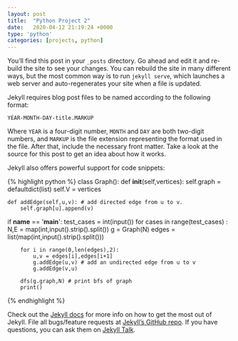 ```yaml
---
layout: post
title:  "Python Project 2"
date:   2020-04-12 21:19:24 +0000
type: 'python'
categories: [projects, python]
---
```

You’ll find this post in your `_posts` directory. Go ahead and edit it and re-build the site to see your changes. You can rebuild the site in many different ways, but the most common way is to run `jekyll serve`, which launches a web server and auto-regenerates your site when a file is updated.

Jekyll requires blog post files to be named according to the following format:

`YEAR-MONTH-DAY-title.MARKUP`

Where `YEAR` is a four-digit number, `MONTH` and `DAY` are both two-digit numbers, and `MARKUP` is the file extension representing the format used in the file. After that, include the necessary front matter. Take a look at the source for this post to get an idea about how it works.

Jekyll also offers powerful support for code snippets:

{% highlight python %}
class Graph():
    def __init__(self,vertices):
        self.graph = defaultdict(list)
        self.V = vertices

    def addEdge(self,u,v): # add directed edge from u to v.
        self.graph[u].append(v)

if __name__ == '__main__':
    test_cases = int(input())
    for cases in range(test_cases) :
        N,E = map(int,input().strip().split())
        g = Graph(N)
        edges = list(map(int,input().strip().split()))

        for i in range(0,len(edges),2):
            u,v = edges[i],edges[i+1]
            g.addEdge(u,v) # add an undirected edge from u to v
            g.addEdge(v,u)

        dfs(g.graph,N) # print bfs of graph
        print()
{% endhighlight %}

Check out the [Jekyll docs][jekyll-docs] for more info on how to get the most out of Jekyll. File all bugs/feature requests at [Jekyll’s GitHub repo][jekyll-gh]. If you have questions, you can ask them on [Jekyll Talk][jekyll-talk].

[jekyll-docs]: https://jekyllrb.com/docs/home
[jekyll-gh]:   https://github.com/jekyll/jekyll
[jekyll-talk]: https://talk.jekyllrb.com/

